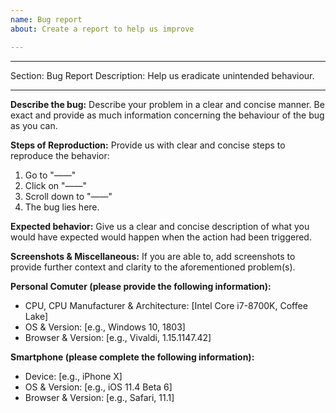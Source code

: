 ```yaml
---
name: Bug report
about: Create a report to help us improve

---
```


---
Section: Bug Report
Description: Help us eradicate unintended behaviour.

---

**Describe the bug:**
Describe your problem in a clear and concise manner. Be exact and provide as much information concerning the behaviour of the bug as you can.

**Steps of Reproduction:**
Provide us with clear and concise steps to reproduce the behavior:
1. Go to "——"
2. Click on "——"
3. Scroll down to "——"
4. The bug lies here.

**Expected behavior:**
Give us a clear and concise description of what you would have expected would happen when the action had been triggered.

**Screenshots & Miscellaneous:**
If you are able to, add screenshots to provide further context and clarity to the aforementioned problem(s).

**Personal Comuter (please provide the following information):**
 - CPU, CPU Manufacturer & Architecture: [Intel Core i7-8700K, Coffee Lake]
 - OS & Version: [e.g., Windows 10, 1803]
 - Browser & Version:  [e.g., Vivaldi, 1.15.1147.42]

**Smartphone (please complete the following information):**
 - Device: [e.g., iPhone X]
 - OS & Version: [e.g., iOS 11.4 Beta 6]
 - Browser & Version: [e.g., Safari, 11.1]
